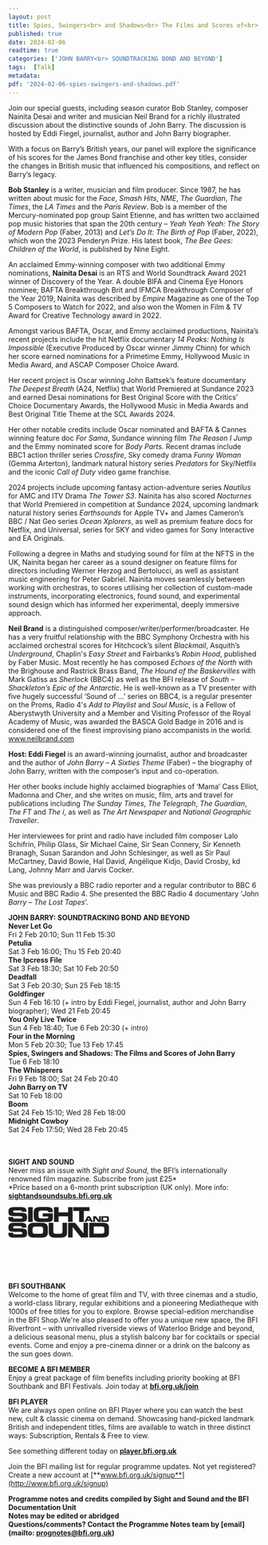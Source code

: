 ```yaml
---
layout: post
title: Spies, Swingers<br> and Shadows<br> The Films and Scores of<br> John Barry
published: true
date: 2024-02-06
readtime: true
categories: ['JOHN BARRY<br> SOUNDTRACKING BOND AND BEYOND']
tags:  [Talk]
metadata: 
pdf: '2024-02-06-spies-swingers-and-shadows.pdf'
---
```


Join our special guests, including season curator Bob Stanley, composer Nainita Desai and writer and musician Neil Brand for a richly illustrated discussion about the distinctive sounds of John Barry. The discussion is hosted by Eddi Fiegel, journalist, author and John Barry biographer.

With a focus on Barry’s British years, our panel will explore the significance of his scores for the James Bond franchise and other key titles, consider the changes in British music that influenced his compositions, and reflect on Barry’s legacy.

**Bob Stanley** is a writer, musician and film producer. Since 1987, he has written about music for the _Face_, _Smash Hits_, _NME_, _The Guardian_, _The Times_, the _LA Times_ and the _Paris Review_. Bob is a member of the Mercury-nominated pop group Saint Etienne, and has written two acclaimed pop music histories that span the 20th century – _Yeah Yeah Yeah: The Story of Modern Pop_ (Faber, 2013) and _Let’s Do It: The Birth of Pop_ (Faber, 2022), which won the 2023 Penderyn Prize. His latest book, _The Bee Gees: Children of the World_, is published by Nine Eight.

An acclaimed Emmy-winning composer with two additional Emmy nominations, **Nainita Desai** is an RTS and World Soundtrack Award 2021 winner of Discovery of the Year. A double BIFA and Cinema Eye Honors nominee; BAFTA Breakthrough Brit and IFMCA Breakthrough Composer of the Year 2019, Nainita was described by _Empire_ Magazine as one of the Top 5 Composers to Watch for 2022, and also won the Women in Film & TV Award for Creative Technology award in 2022.

Amongst various BAFTA, Oscar, and Emmy acclaimed productions, Nainita’s recent projects include the hit Netflix documentary _14 Peaks: Nothing Is Impossible_ (Executive Produced by Oscar winner Jimmy Chinn) for which her score earned nominations for a Primetime Emmy, Hollywood Music in Media Award, and ASCAP Composer Choice Award.

Her recent project is Oscar winning John Battsek’s feature documentary _The Deepest Breath_ (A24, Netflix) that World Premiered at Sundance 2023 and earned Desai nominations for Best Original Score with the Critics’ Choice Documentary Awards, the Hollywood Music in Media Awards and Best Original Title Theme at the SCL Awards 2024.

Her other notable credits include Oscar nominated and BAFTA & Cannes winning feature doc _For Sama_, Sundance winning film _The Reason I Jump_ and the Emmy nominated score for _Body Parts_. Recent dramas include BBC1 action thriller series _Crossfire_, Sky comedy drama _Funny Woman_ (Gemma Arterton), landmark natural history series _Predators_ for Sky/Netflix and the iconic _Call of Duty_ video game franchise.

2024 projects include upcoming fantasy action-adventure series _Nautilus_ for AMC and ITV Drama _The Tower S3_. Nainita has also scored _Nocturnes_ that World Premiered in competition at Sundance 2024, upcoming landmark natural history series _Earthsounds_ for Apple TV+ and James Cameron’s BBC / Nat Geo series _Ocean Xplorers_, as well as premium feature docs for Netflix, and Universal, series for SKY and video games for Sony Interactive and EA Originals.

Following a degree in Maths and studying sound for film at the NFTS in the UK, Nainita began her career as a sound designer on feature films for directors including Werner Herzog and Bertolucci, as well as assistant music engineering for Peter Gabriel. Nainita moves seamlessly between working with orchestras, to scores utilising her collection of custom-made instruments, incorporating electronics, found sound, and experimental sound design which has informed her experimental, deeply immersive approach.

**Neil Brand** is a distinguished composer/writer/performer/broadcaster. He has a very fruitful relationship with the BBC Symphony Orchestra with his acclaimed orchestral scores for Hitchcock’s silent _Blackmail_, Asquith’s _Underground_, Chaplin's _Easy Street_ and Fairbanks’s _Robin Hood_, published by Faber Music. Most recently he has composed _Echoes of the North_ with the Brighouse and Rastrick Brass Band, _The Hound of the Baskervilles_ with Mark Gatiss as _Sherlock_ (BBC4) as well as the BFI release of _South – Shackleton’s Epic of the Antarctic_. He is well-known as a TV presenter with five hugely successful ‘Sound of …’ series on BBC4, is a regular presenter on the Proms, Radio 4's _Add to Playlist_ and _Soul Music_, is a Fellow of Aberystwyth University and a Member and Visiting Professor of the Royal Academy of Music, was awarded the BASCA Gold Badge in 2016 and is considered one of the finest improvising piano accompanists in the world. www.neilbrand.com

**Host: Eddi Fiegel** is an award-winning journalist, author and broadcaster and the author of _John Barry – A Sixties Theme_ (Faber) – the biography of John Barry, written with the composer’s input and co-operation.

Her other books include highly acclaimed biographies of ‘Mama’ Cass Elliot, Madonna and Cher, and she writes on music, film, arts and travel for publications including _The Sunday Times_, _The Telegraph_, _The Guardian_, _The FT_ and _The i_, as well as _The Art Newspaper_ and _National Geographic Traveller_.

Her interviewees for print and radio have included film composer Lalo Schifrin, Philip Glass, Sir Michael Caine, Sir Sean Connery, Sir Kenneth Branagh, Susan Sarandon and John Schlesinger, as well as Sir Paul McCartney, David Bowie, Hal David, Angélique Kidjo, David Crosby, kd Lang, Johnny Marr and Jarvis Cocker.

She was previously a BBC radio reporter and a regular contributor to BBC 6 Music and BBC Radio 4. She presented the BBC Radio 4 documentary ‘_John Barry – The Lost Tapes_’.
<br>

**JOHN BARRY: SOUNDTRACKING BOND AND BEYOND**  
**Never Let Go**  
Fri 2 Feb 20:10; Sun 11 Feb 15:30  
**Petulia**  
Sat 3 Feb 16:00; Thu 15 Feb 20:40  
**The Ipcress File**  
Sat 3 Feb 18:30; Sat 10 Feb 20:50  
**Deadfall**  
Sat 3 Feb 20:30; Sun 25 Feb 18:15  
**Goldfinger**  
Sun 4 Feb 16:10 (+ intro by Eddi Fiegel, journalist, author and John Barry biographer); Wed 21 Feb 20:45  
**You Only Live Twice**  
Sun 4 Feb 18:40; Tue 6 Feb 20:30 (+ intro)  
**Four in the Morning**  
Mon 5 Feb 20:30; Tue 13 Feb 17:45  
**Spies, Swingers and Shadows: The Films and Scores of John Barry**  
Tue 6 Feb 18:10  
**The Whisperers**  
Fri 9 Feb 18:00; Sat 24 Feb 20:40  
**John Barry on TV**  
Sat 10 Feb 18:00  
**Boom**  
Sat 24 Feb 15:10; Wed 28 Feb 18:00  
**Midnight Cowboy**  
Sat 24 Feb 17:50; Wed 28 Feb 20:45  
<BR>
<br>

**SIGHT AND SOUND**<br>
Never miss an issue with _Sight and Sound_, the BFI’s internationally renowned film magazine. Subscribe from just £25*<br>
*Price based on a 6-month print subscription (UK only). More info: [**sightandsoundsubs.bfi.org.uk**](https://sightandsoundsubs.bfi.org.uk/subscribe)

<img style="float: left;" src="/img/sight-and-sound.jpg" width="40%" height="40%"><br><br><br><br><br><br><br><br>

**BFI SOUTHBANK**  
Welcome to the home of great film and TV, with three cinemas and a studio, a world-class library, regular exhibitions and a pioneering Mediatheque with 1000s of free titles for you to explore. Browse special-edition merchandise in the BFI Shop.We&#39;re also pleased to offer you a unique new space, the BFI Riverfront – with unrivalled riverside views of Waterloo Bridge and beyond, a delicious seasonal menu, plus a stylish balcony bar for cocktails or special events. Come and enjoy a pre-cinema dinner or a drink on the balcony as the sun goes down.  

**BECOME A BFI MEMBER**  
Enjoy a great package of film benefits including priority booking at BFI Southbank and BFI Festivals. Join today at [**bfi.org.uk/join**](http://www.bfi.org.uk/join)  

**BFI PLAYER**  
 We are always open online on BFI Player where you can watch the best new, cult &amp; classic cinema on demand. Showcasing hand-picked landmark British and independent titles, films are available to watch in three distinct ways: Subscription, Rentals &amp; Free to view.  

See something different today on [**player.bfi.org.uk**](https://player.bfi.org.uk)  

Join the BFI mailing list for regular programme updates. Not yet registered? Create a new account at [**www.bfi.org.uk/signup**](http://www.bfi.org.uk/signup)

**Programme notes and credits compiled by Sight and Sound and the BFI Documentation Unit  
Notes may be edited or abridged  
Questions/comments? Contact the Programme Notes team by [email](mailto: prognotes@bfi.org.uk)**


<!--stackedit_data:
eyJoaXN0b3J5IjpbMTA0OTM5MjgzNV19
-->
